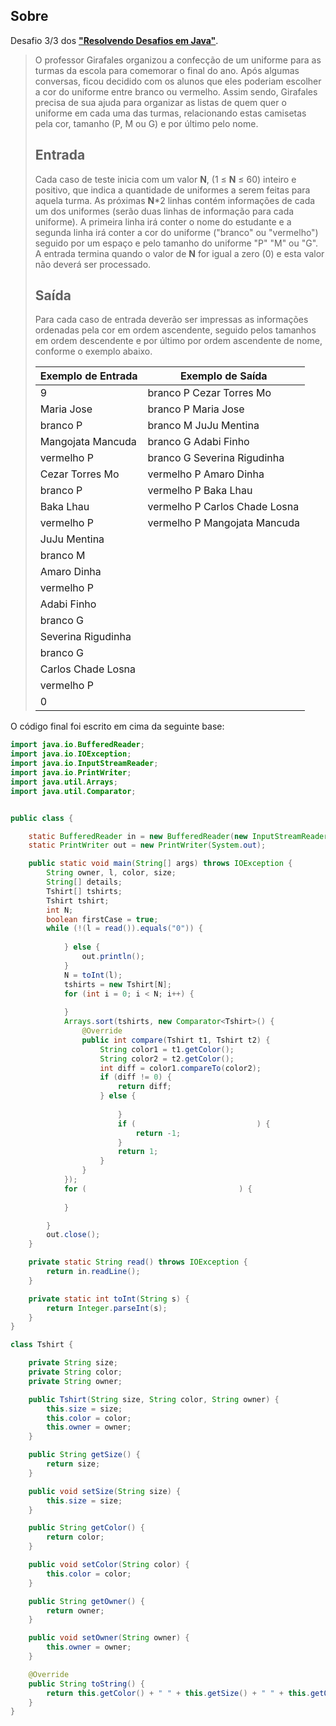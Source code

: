 ## Sobre

Desafio 3/3 dos [**"Resolvendo Desafios em Java"**](../../).

>O professor Girafales organizou a confecção de um uniforme para as turmas da escola para comemorar o final do ano. Após algumas conversas, ficou decidido com os alunos que eles poderiam escolher a cor do uniforme entre branco ou vermelho. Assim sendo, Girafales precisa de sua ajuda para organizar as listas de quem quer o uniforme em cada uma das turmas, relacionando estas camisetas pela cor, tamanho (P, M ou G) e por último pelo nome.
>
>## Entrada
>
>Cada caso de teste inicia com um valor **N**, (1 ≤ **N** ≤ 60) inteiro e positivo, que indica a quantidade de uniformes a serem feitas para aquela turma. As próximas **N**\*2 linhas contém informações de cada um dos uniformes (serão duas linhas de informação para cada uniforme). A primeira linha irá conter o nome do estudante e a segunda linha irá conter a cor do uniforme ("branco" ou "vermelho") seguido por um espaço e pelo tamanho do uniforme "P" "M" ou "G". A entrada termina quando o valor de **N** for igual a zero (0) e esta valor não deverá ser processado.
>
>## Saída
>
>Para cada caso de entrada deverão ser impressas as informações ordenadas pela cor em ordem ascendente, seguido pelos tamanhos em ordem descendente e por último por ordem ascendente de nome, conforme o exemplo abaixo.
> 
>
> 
>
>| Exemplo de Entrada                                           | Exemplo de Saída                                             |
>| ------------------------------------------------------------ | ------------------------------------------------------------ |
>| 9 | branco P Cezar Torres Mo
>| Maria Jose | branco P Maria Jose
>| branco P | branco M JuJu Mentina
>| Mangojata Mancuda | branco G Adabi Finho
>| vermelho P | branco G Severina Rigudinha
>| Cezar Torres Mo | vermelho P Amaro Dinha
>| branco P | vermelho P Baka Lhau
>| Baka Lhau | vermelho P Carlos Chade Losna
>| vermelho P | vermelho P Mangojata Mancuda
>| JuJu Mentina |
>| branco M |
>| Amaro Dinha |
>| vermelho P |
>| Adabi Finho |
>| branco G |
>| Severina Rigudinha |
>| branco G | 
>| Carlos Chade Losna |
>| vermelho P |
>|0 |          |

O código final foi escrito em cima da seguinte base:

```java
import java.io.BufferedReader;
import java.io.IOException;
import java.io.InputStreamReader;
import java.io.PrintWriter;
import java.util.Arrays;
import java.util.Comparator;


public class {

    static BufferedReader in = new BufferedReader(new InputStreamReader(System.in));
    static PrintWriter out = new PrintWriter(System.out);

    public static void main(String[] args) throws IOException {
        String owner, l, color, size;
        String[] details;
        Tshirt[] tshirts;
        Tshirt tshirt;
        int N;
        boolean firstCase = true;
        while (!(l = read()).equals("0")) {
           
            } else {
                out.println();
            }
            N = toInt(l);
            tshirts = new Tshirt[N];
            for (int i = 0; i < N; i++) {
               
            }
            Arrays.sort(tshirts, new Comparator<Tshirt>() {
                @Override
                public int compare(Tshirt t1, Tshirt t2) {
                    String color1 = t1.getColor();
                    String color2 = t2.getColor();
                    int diff = color1.compareTo(color2);
                    if (diff != 0) {
                        return diff;
                    } else {
                       
                        }
                        if (                           ) {
                            return -1;
                        }
                        return 1;
                    }
                }
            });
            for (                                  ) {
    
            }

        }
        out.close();
    }

    private static String read() throws IOException {
        return in.readLine();
    }

    private static int toInt(String s) {
        return Integer.parseInt(s);
    }
}

class Tshirt {

    private String size;
    private String color;
    private String owner;

    public Tshirt(String size, String color, String owner) {
        this.size = size;
        this.color = color;
        this.owner = owner;
    }

    public String getSize() {
        return size;
    }

    public void setSize(String size) {
        this.size = size;
    }

    public String getColor() {
        return color;
    }

    public void setColor(String color) {
        this.color = color;
    }

    public String getOwner() {
        return owner;
    }

    public void setOwner(String owner) {
        this.owner = owner;
    }

    @Override
    public String toString() {
        return this.getColor() + " " + this.getSize() + " " + this.getOwner();
    }
}
```